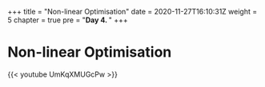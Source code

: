 +++
title = "Non-linear Optimisation"
date = 2020-11-27T16:10:31Z
weight = 5 
chapter = true
pre = "<b>Day 4. </b>"
+++

# Non-linear Optimisation


{{< youtube UmKqXMUGcPw >}}



